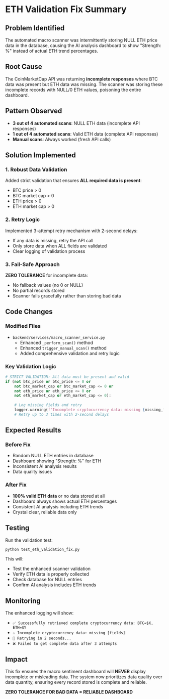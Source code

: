 # ETH Validation Fix Summary

## Problem Identified
The automated macro scanner was intermittently storing NULL ETH price data in the database, causing the AI analysis dashboard to show "Strength: %" instead of actual ETH trend percentages.

## Root Cause
The CoinMarketCap API was returning **incomplete responses** where BTC data was present but ETH data was missing. The scanner was storing these incomplete records with NULL/0 ETH values, poisoning the entire dashboard.

## Pattern Observed
- **3 out of 4 automated scans**: NULL ETH data (incomplete API responses)
- **1 out of 4 automated scans**: Valid ETH data (complete API responses)
- **Manual scans**: Always worked (fresh API calls)

## Solution Implemented

### 1. Robust Data Validation
Added strict validation that ensures **ALL required data is present**:
- BTC price > 0
- BTC market cap > 0  
- ETH price > 0
- ETH market cap > 0

### 2. Retry Logic
Implemented 3-attempt retry mechanism with 2-second delays:
- If any data is missing, retry the API call
- Only store data when ALL fields are validated
- Clear logging of validation process

### 3. Fail-Safe Approach
**ZERO TOLERANCE** for incomplete data:
- No fallback values (no 0 or NULL)
- No partial records stored
- Scanner fails gracefully rather than storing bad data

## Code Changes

### Modified Files
- `backend/services/macro_scanner_service.py`
  - Enhanced `_perform_scan()` method
  - Enhanced `trigger_manual_scan()` method
  - Added comprehensive validation and retry logic

### Key Validation Logic
```python
# STRICT VALIDATION: All data must be present and valid
if (not btc_price or btc_price <= 0 or 
    not btc_market_cap or btc_market_cap <= 0 or
    not eth_price or eth_price <= 0 or 
    not eth_market_cap or eth_market_cap <= 0):
    
    # Log missing fields and retry
    logger.warning(f"Incomplete cryptocurrency data: missing {missing_fields}")
    # Retry up to 3 times with 2-second delays
```

## Expected Results

### Before Fix
- Random NULL ETH entries in database
- Dashboard showing "Strength: %" for ETH
- Inconsistent AI analysis results
- Data quality issues

### After Fix
- **100% valid ETH data** or no data stored at all
- Dashboard always shows actual ETH percentages
- Consistent AI analysis including ETH trends
- Crystal clear, reliable data only

## Testing

Run the validation test:
```bash
python test_eth_validation_fix.py
```

This will:
- Test the enhanced scanner validation
- Verify ETH data is properly collected
- Check database for NULL entries
- Confirm AI analysis includes ETH trends

## Monitoring

The enhanced logging will show:
- `✅ Successfully retrieved complete cryptocurrency data: BTC=$X, ETH=$Y`
- `⚠️ Incomplete cryptocurrency data: missing [fields]`
- `🔄 Retrying in 2 seconds...`
- `❌ Failed to get complete data after 3 attempts`

## Impact

This fix ensures the macro sentiment dashboard will **NEVER** display incomplete or misleading data. The system now prioritizes data quality over data quantity, ensuring every record stored is complete and reliable.

**ZERO TOLERANCE FOR BAD DATA = RELIABLE DASHBOARD**